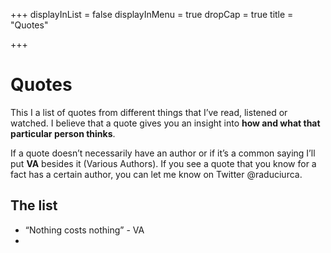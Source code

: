 +++
displayInList = false
displayInMenu = true
dropCap = true
title = "Quotes"

+++
# Quotes

This I a list of quotes from different things that I’ve read, listened or watched. I believe that a quote gives you an insight into **how and what that particular person thinks**.

If a quote doesn’t necessarily have an author or if it’s a common saying I’ll put **VA** besides it (Various Authors). If you see a quote that you know for a fact has a certain author, you can let me know on Twitter @raduciurca.

## The list

* “Nothing costs nothing” - VA
* 